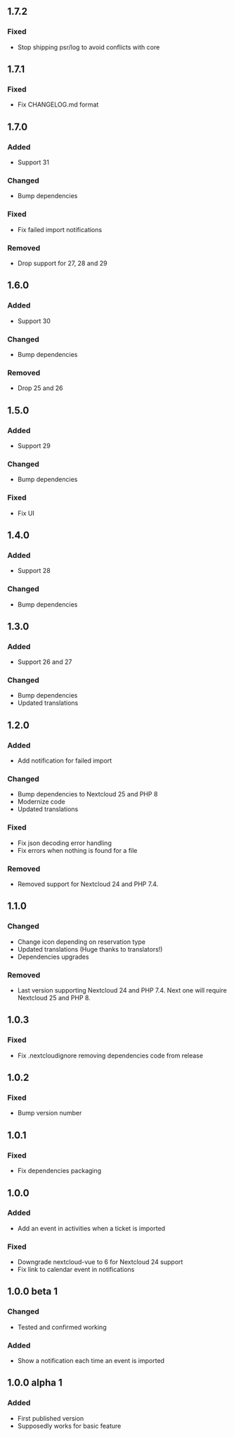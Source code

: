 ## 1.7.2

### Fixed

* Stop shipping psr/log to avoid conflicts with core

## 1.7.1

### Fixed

* Fix CHANGELOG.md format

## 1.7.0

### Added

* Support 31

### Changed

* Bump dependencies

### Fixed

* Fix failed import notifications

### Removed

* Drop support for 27, 28 and 29

## 1.6.0

### Added

* Support 30

### Changed

* Bump dependencies

### Removed

* Drop 25 and 26

## 1.5.0

### Added

* Support 29

### Changed

* Bump dependencies

### Fixed

* Fix UI

## 1.4.0

### Added

* Support 28

### Changed

* Bump dependencies

## 1.3.0

### Added

* Support 26 and 27

### Changed

* Bump dependencies
* Updated translations

## 1.2.0

### Added

* Add notification for failed import

### Changed

* Bump dependencies to Nextcloud 25 and PHP 8
* Modernize code
* Updated translations

### Fixed

* Fix json decoding error handling
* Fix errors when nothing is found for a file

### Removed

* Removed support for Nextcloud 24 and PHP 7.4.

## 1.1.0

### Changed

* Change icon depending on reservation type
* Updated translations (Huge thanks to translators!)
* Dependencies upgrades

### Removed

* Last version supporting Nextcloud 24 and PHP 7.4. Next one will require Nextcloud 25 and PHP 8.

## 1.0.3

### Fixed

* Fix .nextcloudignore removing dependencies code from release

## 1.0.2

### Fixed

* Bump version number

## 1.0.1

### Fixed

* Fix dependencies packaging

## 1.0.0

### Added

* Add an event in activities when a ticket is imported

### Fixed

* Downgrade nextcloud-vue to 6 for Nextcloud 24 support
* Fix link to calendar event in notifications

## 1.0.0 beta 1

### Changed

* Tested and confirmed working

### Added

* Show a notification each time an event is imported

## 1.0.0 alpha 1

### Added

* First published version
* Supposedly works for basic feature
